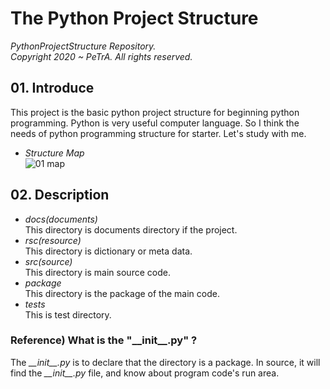 The Python Project Structure
===================================================================================================================
_PythonProjectStructure Repository._      
_Copyright 2020 ~ PeTrA. All rights reserved._   
## 01. Introduce  
This project is the basic python project structure for beginning python programming. Python is very useful computer language. So I think the needs of python programming structure for starter. Let's study with me.   
* _Structure Map_   
![01  map](https://user-images.githubusercontent.com/33143731/111482413-3978ad00-8777-11eb-851a-6f3979100cf6.png)   
## 02. Description   
* _docs(documents)_   
This directory is documents directory if the project.   
* _rsc(resource)_   
This directory is dictionary or meta data.   
* _src(source)_   
This directory is main source code.   
* _package_   
This directory is the package of the main code.   
* _tests_   
This is test directory.   
### Reference) What is the "\_\_init\_\_.py" ?   
The _\_\_init\_\_.py_ is to declare that the directory is a package. In source, it will find the _\_\_init\_\_.py_ file, and know about program code's run area.


